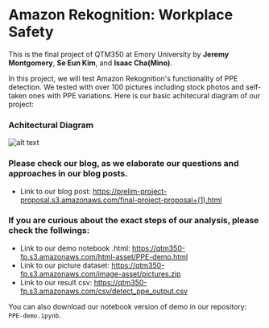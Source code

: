 # Amazon Rekognition: Workplace Safety

This is the final project of QTM350 at Emory University
by **Jeremy Montgomery**, **Se Eun Kim**, and **Isaac Cha(Mino)**.

In this project, we will test Amazon Rekognition's functionality of PPE detection.
We tested with over 100 pictures including stock photos and self-taken ones with PPE variations.
Here is our basic achitecural diagram of our project:

### Achitectural Diagram
![alt text](https://qtm350-fp.s3.amazonaws.com/QTM350+Final+Architectural+Diagram.drawio.png)


### Please check our blog, as we elaborate our questions and approaches in our blog posts.
- Link to our blog post: https://prelim-project-proposal.s3.amazonaws.com/final-project-proposal+(1).html


### If you are curious about the exact steps of our analysis, please check the follwings:

- Link to our demo notebook .html: https://qtm350-fp.s3.amazonaws.com/html-asset/PPE-demo.html
- Link to our picture dataset: https://qtm350-fp.s3.amazonaws.com/image-asset/pictures.zip
- Link to our result csv: https://qtm350-fp.s3.amazonaws.com/csv/detect_ppe_output.csv



You can also download our notebook version of demo in our repository:  `PPE-demo.ipynb`.